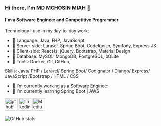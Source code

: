 ### Hi there, I'm MD MOHOSIN MIAH 👋
#### I'm a Software Engineer and Competitive Programmer
Technology I use in my day-to-day work:
- 🌱 Language:  Java, PHP, JavaScript
- 🌱 Server-side: Laravel, Spring Boot, CodeIgniter, Symfony, Express JS
- 🌱 Client-side: ReactJs, jQuery, Bootstrap, Material Design
- 🌱 Database: MySQL, MongoDB, PostgreSQL, SQLite
- 🌱 Tools: Docker, Git, GitHub,

Skills: Java/ PHP / Laravel/ Spring Boot/ Codignator / Django/ Express/ JavaScript /Bootstrap / HTML / CSS 

- 🔭 I’m currently working as a  Software Engineer 
- 🌱 I’m currently learning Spring Boot | AWS  


[<img src='https://cdn.jsdelivr.net/npm/simple-icons@3.0.1/icons/github.svg' alt='github' height='40'>](https://github.com/mohosinmiah)  [<img src='https://cdn.jsdelivr.net/npm/simple-icons@3.0.1/icons/linkedin.svg' alt='linkedin' height='40'>](https://www.linkedin.com/in/md-mohosin-miah-731314197/) [<img src='https://cdn.jsdelivr.net/npm/simple-icons@3.0.1/icons/medium.svg' alt='Medium' height='40'>](https://medium.com/@mohosinmiah1610) 

![GitHub stats](https://github-readme-stats.vercel.app/api?username=mohosinmiah&show_icons=true)  

